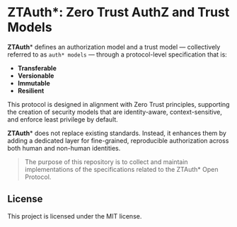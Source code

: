 # ZTAuth*: Zero Trust AuthZ and Trust Models

**ZTAuth*** defines an authorization model and a trust model — collectively referred to as `auth* models` — through a protocol-level specification that is:

- **Transferable**
- **Versionable**
- **Immutable**
- **Resilient**

This protocol is designed in alignment with Zero Trust principles, supporting the creation of security models that are identity-aware, context-sensitive, and enforce least privilege by default.

**ZTAuth*** does not replace existing standards. Instead, it enhances them by adding a dedicated layer for fine-grained, reproducible authorization across both human and non-human identities.

> The purpose of this repository is to collect and maintain implementations of the specifications related to the ZTAuth* Open Protocol.

## License

This project is licensed under the MIT license.

